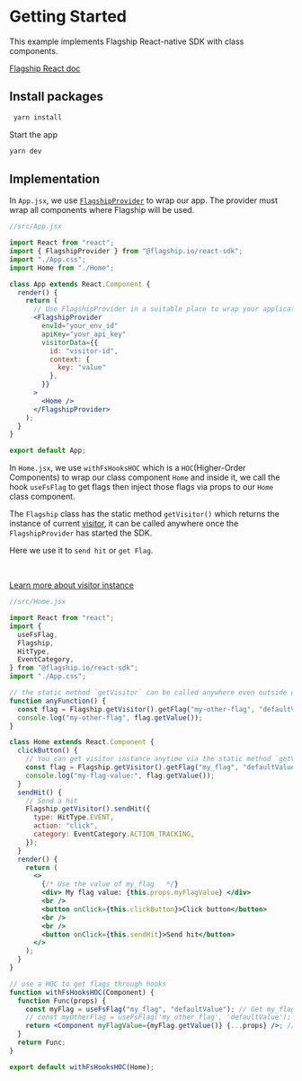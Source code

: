 # Getting Started

This example implements Flagship React-native SDK with class components.

[Flagship React doc](https://docs.developers.flagship.io/docs/react)

## Install packages

```bash
 yarn install
```


Start the app

```bash
yarn dev
```

## Implementation

In `App.jsx`, we use [`FlagshipProvider`](https://docs.developers.flagship.io/docs/react) to wrap our app. The provider must wrap all components where Flagship will be used.

```jsx
//src/App.jsx

import React from "react";
import { FlagshipProvider } from "@flagship.io/react-sdk";
import "./App.css";
import Home from "./Home";

class App extends React.Component {
  render() {
    return (
      // Use FlagshipProvider in a suitable place to wrap your application
      <FlagshipProvider
        envId="your_env_id"
        apiKey="your_api_key"
        visitorData={{
          id: "visitor-id",
          context: {
            key: "value"
          },
        }}
      >
        <Home />
      </FlagshipProvider>
    );
  }
}

export default App;
```

In `Home.jsx`, we use `withFsHooksHOC` which is a `HOC`(Higher-Order Components) to wrap our class component `Home` and inside it, we
call the hook `useFsFlag` to get flags then inject those flags via props to our `Home` class component.

The `Flagship` class has the static method `getVisitor()` which returns the instance of current [visitor](https://docs.developers.flagship.io/docs/js-v3-1#visitor-class), it can be called anywhere once the `FlagshipProvider` has started the SDK.

Here we use it to `send hit` or `get Flag`.

<br/>

[Learn more about visitor instance](https://docs.developers.flagship.io/docs/js-v3-1#visitor-class)

```jsx
//src/Home.jsx

import React from "react";
import {
  useFsFlag,
  Flagship,
  HitType,
  EventCategory,
} from "@flagship.io/react-sdk";
import "./App.css";

// the static method `getVisitor` can be called anywhere even outside of components if FlagshipProvider has already started
function anyFunction() {
  const flag = Flagship.getVisitor().getFlag("my-other-flag", "defaultValue");
  console.log("my-other-flag", flag.getValue());
}

class Home extends React.Component {
  clickButton() {
    // You can get visitor instance anytime via the static method `getVisitor` of Flagship class
    const flag = Flagship.getVisitor().getFlag("my_flag", "defaultValue");
    console.log("my-flag-value:", flag.getValue());
  }
  sendHit() {
    // Send a hit
    Flagship.getVisitor().sendHit({
      type: HitType.EVENT,
      action: "click",
      category: EventCategory.ACTION_TRACKING,
    });
  }
  render() {
    return (
      <>
        {/* Use the value of my_flag   */}
        <div> My flag value: {this.props.myFlagValue} </div>
        <br />
        <button onClick={this.clickButton}>Click button</button>
        <br />
        <br />
        <button onClick={this.sendHit}>Send hit</button>
      </>
    );
  }
}

// use a HOC to get flags through hooks
function withFsHooksHOC(Component) {
  function Func(props) {
    const myFlag = useFsFlag("my_flag", "defaultValue"); // Get my_flag flag
    // const myOtherFlag = useFsFlag('my_other_flag', 'defaultValue');
    return <Component myFlagValue={myFlag.getValue()} {...props} />; // Inject the value of my_flag via myFlagValue props
  }
  return Func;
}

export default withFsHooksHOC(Home);

```
